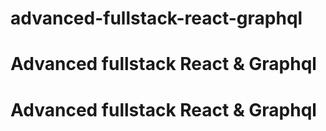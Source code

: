 # advanced-fullstack-react-graphql
# Advanced fullstack React & Graphql
# Advanced fullstack React & Graphql

